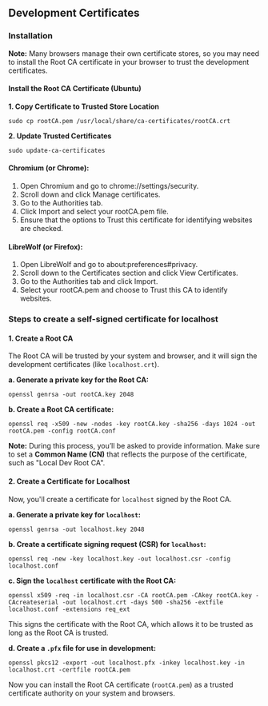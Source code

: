 ## Development Certificates

### Installation

**Note:** Many browsers manage their own certificate stores, so you may need to install the Root CA certificate in your browser to trust the development certificates.

#### Install the Root CA Certificate (Ubuntu)

**1. Copy Certificate to Trusted Store Location**

```pwsh
sudo cp rootCA.pem /usr/local/share/ca-certificates/rootCA.crt
```

**2. Update Trusted Certificates**

```pwsh
sudo update-ca-certificates
```

#### Chromium (or Chrome):

1.  Open Chromium and go to chrome://settings/security.
2.  Scroll down and click Manage certificates.
3.  Go to the Authorities tab.
4.  Click Import and select your rootCA.pem file.
5.  Ensure that the options to Trust this certificate for identifying websites are checked.

#### LibreWolf (or Firefox):

1.  Open LibreWolf and go to about:preferences#privacy.
2.  Scroll down to the Certificates section and click View Certificates.
3.  Go to the Authorities tab and click Import.
4.  Select your rootCA.pem and choose to Trust this CA to identify websites.

### Steps to create a self-signed certificate for localhost

#### 1. **Create a Root CA**

The Root CA will be trusted by your system and browser, and it will sign the development certificates (like `localhost.crt`).

**a. Generate a private key for the Root CA:**

```pwsh
openssl genrsa -out rootCA.key 2048
```

**b. Create a Root CA certificate:**

```pwsh
openssl req -x509 -new -nodes -key rootCA.key -sha256 -days 1024 -out rootCA.pem -config rootCA.conf
```

**Note:** During this process, you’ll be asked to provide information. Make sure to set a **Common Name (CN)** that reflects the purpose of the certificate, such as "Local Dev Root CA".

#### 2. **Create a Certificate for Localhost**

Now, you'll create a certificate for `localhost` signed by the Root CA.

**a. Generate a private key for `localhost`:**

```pwsh
openssl genrsa -out localhost.key 2048
```

**b. Create a certificate signing request (CSR) for `localhost`:**

```pwsh
openssl req -new -key localhost.key -out localhost.csr -config localhost.conf
```

**c. Sign the `localhost` certificate with the Root CA:**

```pwsh
openssl x509 -req -in localhost.csr -CA rootCA.pem -CAkey rootCA.key -CAcreateserial -out localhost.crt -days 500 -sha256 -extfile localhost.conf -extensions req_ext
```

This signs the certificate with the Root CA, which allows it to be trusted as long as the Root CA is trusted.

**d. Create a `.pfx` file for use in development:**

```pwsh
openssl pkcs12 -export -out localhost.pfx -inkey localhost.key -in localhost.crt -certfile rootCA.pem
```

Now you can install the Root CA certificate (`rootCA.pem`) as a trusted certificate authority on your system and browsers.
